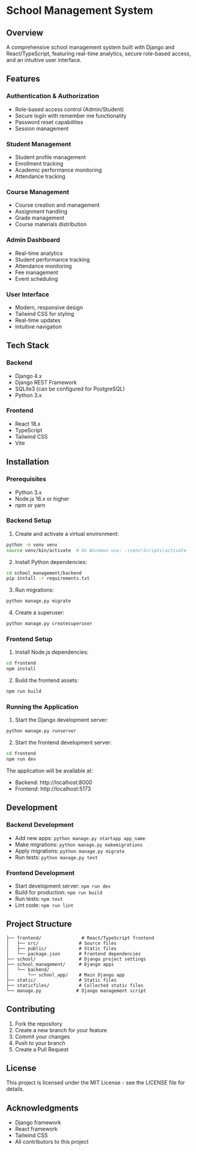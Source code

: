 # School Management System

## Overview
A comprehensive school management system built with Django and React/TypeScript, featuring real-time analytics, secure role-based access, and an intuitive user interface.

## Features

### Authentication & Authorization
- Role-based access control (Admin/Student)
- Secure login with remember me functionality
- Password reset capabilities
- Session management

### Student Management
- Student profile management
- Enrollment tracking
- Academic performance monitoring
- Attendance tracking

### Course Management
- Course creation and management
- Assignment handling
- Grade management
- Course materials distribution

### Admin Dashboard
- Real-time analytics
- Student performance tracking
- Attendance monitoring
- Fee management
- Event scheduling

### User Interface
- Modern, responsive design
- Tailwind CSS for styling
- Real-time updates
- Intuitive navigation

## Tech Stack

### Backend
- Django 4.x
- Django REST Framework
- SQLite3 (can be configured for PostgreSQL)
- Python 3.x

### Frontend
- React 18.x
- TypeScript
- Tailwind CSS
- Vite

## Installation

### Prerequisites
- Python 3.x
- Node.js 16.x or higher
- npm or yarn

### Backend Setup
1. Create and activate a virtual environment:
```bash
python -m venv venv
source venv/bin/activate  # On Windows use: .\venv\Scripts\activate
```

2. Install Python dependencies:
```bash
cd school_management/backend
pip install -r requirements.txt
```

3. Run migrations:
```bash
python manage.py migrate
```

4. Create a superuser:
```bash
python manage.py createsuperuser
```

### Frontend Setup
1. Install Node.js dependencies:
```bash
cd frontend
npm install
```

2. Build the frontend assets:
```bash
npm run build
```

### Running the Application

1. Start the Django development server:
```bash
python manage.py runserver
```

2. Start the frontend development server:
```bash
cd frontend
npm run dev
```

The application will be available at:
- Backend: http://localhost:8000
- Frontend: http://localhost:5173

## Development

### Backend Development
- Add new apps: `python manage.py startapp app_name`
- Make migrations: `python manage.py makemigrations`
- Apply migrations: `python manage.py migrate`
- Run tests: `python manage.py test`

### Frontend Development
- Start development server: `npm run dev`
- Build for production: `npm run build`
- Run tests: `npm test`
- Lint code: `npm run lint`

## Project Structure
```
├── frontend/               # React/TypeScript frontend
│   ├── src/               # Source files
│   ├── public/            # Static files
│   └── package.json       # Frontend dependencies
├── school/                # Django project settings
├── school_management/     # Django apps
│   └── backend/          
│       └── school_app/    # Main Django app
├── static/                # Static files
├── staticfiles/           # Collected static files
└── manage.py             # Django management script
```

## Contributing
1. Fork the repository
2. Create a new branch for your feature
3. Commit your changes
4. Push to your branch
5. Create a Pull Request

## License
This project is licensed under the MIT License - see the LICENSE file for details.

## Acknowledgments
- Django framework
- React framework
- Tailwind CSS
- All contributors to this project